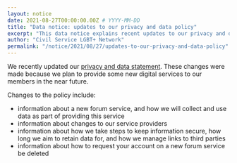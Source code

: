 ```yaml
---
layout: notice
date: 2021-08-27T00:00:00.00Z # YYYY-MM-DD 
title: "Data notice: updates to our privacy and data policy"
excerpt: "This data notice explains recent updates to our privacy and data statement to account for new services we aim to provide in the future."
author: "Civil Service LGBT+ Network"
permalink: "/notice/2021/08/27/updates-to-our-privacy-and-data-policy"
---
```


We recently updated our [privacy and data statement](/privacy-and-data/). These changes were made because we plan to provide some new digital services to our members in the near future.

Changes to the policy include:

- information about a new forum service, and how we will collect and use data as part of providing this service
- information about changes to our service providers
- information about how we take steps to keep information secure, how long we aim to retain data for, and how we manage links to third parties
- information about how to request your account on a new forum service be deleted

